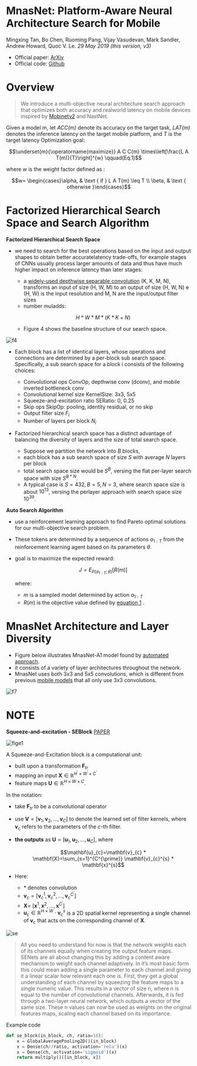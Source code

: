# MnasNet: Platform-Aware Neural Architecture Search for Mobile
Mingxing Tan, Bo Chen, Ruoming Pang, Vijay Vasudevan, Mark Sandler, Andrew Howard, Quoc V. Le. _29 May 2019 (this version, v3)_

* Official paper: [ArXiv](https://arxiv.org/abs/1807.11626)
* Official code: [Github](https://github.com/tensorflow/tpu/tree/master/models/official)

# Overview

> We introduce a multi-objective neural architecture search approach that optimizes both accuracy and realworld latency on mobile devices inspired by [Mobinetv2](mobilenetv2.md) and NastNet.

Given a model m, let _ACC(m)_ denote its accuracy on the target task, _LAT(m)_ denotes the inference latency on the target mobile platform, and _T_ is the target latency
Optimization goal:

$$\underset{m}{\operatorname{maximize}} A C C(m) \times\left[\frac{L A T(m)}{T}\right]^{w} \qquad(Eq.1)$$

where $w$ is the weight factor defined as :

$$w= \begin{cases}\alpha, & \text { if } L A T(m) \leq T \\ \beta, & \text { otherwise }\end{cases}$$


#  Factorized Hierarchical Search Space and Search Algorithm

**Factorized Hierarchical Search Space**

-  we need to search for the best operations based on the input and output shapes to obtain better accuratelatency trade-offs, for example stages of CNNs usually process larger amounts of data and thus have much higher impact on inference latency than later stages:
   -   a [widely-used depthwise separable convolution](mobilenet.md) (K, K, M, N),  transforms an input of size (H, W, M) to an output of size (H, W, N) e (H, W) is the input resolution and M, N are the input/output filter sizes
   -   number muladds:
    
    $$H * W * M *(K * K+N)$$

   -   Figure 4 shows the baseline structure of our search space.

![f4](../../asset/images/Architectures/mnasnet_f4.jpg)

   -   Each block has a list of identical layers, whose operations and connections are determined by a per-block sub search space. Specifically, a sub search space for a block i consists of the following choices:
       *   Convolutional ops ConvOp,  depthwise conv (dconv), and mobile inverted bottleneck conv
       *   Convolutional kernel size KernelSize: 3x3, 5x5
       *   Squeeze-and-excitation ratio SERatio: 0, 0.25
       *   Skip ops SkipOp: pooling, identity residual, or no skip
       *   Output filter size $F_i$
       *   Number of layers per block $N_i$
  
- Factorized hierarchical search space has a distinct advantage of balancing the diversity of layers and the size of total search space. 
  - Suppose we partition the network into $B$ blocks, 
  - each block has a sub search space of size $S$ with average $N$ layers per block
  - total search space size would be $S^{B}$, versing the flat per-layer search space with size $S^{B * N}$. 
  - A typical case is $S=432, B=5, N=3$, where search space size is about $10^{13}$, versing the perlayer approach with search space size $10^{39}$.

**Auto Search Algorithm**
- use a reinforcement learning approach to find Pareto optimal solutions for our multi-objective search problem.
- These tokens are determined by a sequence of actions $a_{1: T}$ from the reinforcement learning agent based on its parameters $\theta$. 
- goal is to maximize the expected reward:
  
    $$J=E_{P\left(a_{1: T} ; \theta\right)}[R(m)]$$

    where:
    - $m$ is a sampled model determined by action $a_{1: T}$
    - $R(m)$ is the objective value defined by [equation 1](#overview) .

# MnasNet Architecture and Layer Diversity

- Figure below illustrates MnasNet-A1 model found by  [automated approach](#factorized-hierarchical-search-space). 
- it consists of a variety of layer architectures throughout the network. 
- MnasNet uses both 3x3 and 5x5 convolutions, which is different from previous [mobile models](mobilenetv2.md) that all only use 3x3 convolutions.

![f7](../../asset/images/Architectures/mnasnet_f5.jpg)

# **NOTE**

**Squeeze-and-excitation - SEBlock**
[PAPER](https://arxiv.org/pdf/1709.01507.pdf)

![fige1](../../asset/images/Architectures/mnasnet_e1.jpg)

A Squeeze-and-Excitation block is a computational unit:
  - built upon a transformation $\mathbf{F}_{t r}$
  - mapping an input $\mathbf{X} \in \mathbb{R}^{H^{\prime} \times W^{\prime} \times C^{\prime}}$ 
  - feature maps $\mathbf{U} \in \mathbb{R}^{H \times W \times C}$. 

In the notation:
  - take $\mathbf{F}_{t r}$ to be a convolutional operator 
  - use $\mathbf{V}=\left[\mathbf{v}_{1}, \mathbf{v}_{2}, \ldots, \mathbf{v}_{C}\right]$ to denote the learned set of filter kernels, 
  where $\mathbf{v}_{c}$ refers to the parameters of the $c$-th filter. 
  - **the outputs** as $\mathbf{U}=\left[\mathbf{u}_{1}, \mathbf{u}_{2}, \ldots, \mathbf{u}_{C}\right]$, where
  
    $$\mathbf{u}_{c}=\mathbf{v}_{c} * \mathbf{X}=\sum_{s=1}^{C^{\prime}} \mathbf{v}_{c}^{s} * \mathbf{x}^{s}$$

  -   Here: 
      -   $*$ denotes convolution
      -   $\mathbf{v}_{c}=\left[\mathbf{v}_{c}^{1}, \mathbf{v}_{c}^{2}, \ldots, \mathbf{v}_{c}^{C^{\prime}}\right]$
      -   $\mathbf{X}=$ $\left[\mathbf{x}^{1}, \mathbf{x}^{2}, \ldots, \mathbf{x}^{C^{\prime}}\right]$
      -   $\mathbf{u}_{c} \in \mathbb{R}^{H \times W} \cdot \mathbf{v}_{c}^{s}$ is a $2 \mathrm{D}$ spatial kernel representing a single channel of $\mathbf{v}_{c}$ that acts on the corresponding channel of $\mathbf{X}$. 

![se](../../asset/images/Architectures/SEmodule.jpg)

>All you need to understand for now is that the network weights each of its channels equally when creating the output feature maps. SENets are all about changing this by adding a content aware mechanism to weight each channel adaptively. In it’s most basic form this could mean adding a single parameter to each channel and giving it a linear scalar how relevant each one is.
>First, they get a global understanding of each channel by squeezing the feature maps to a single numeric value. This results in a vector of size n, where n is equal to the number of convolutional channels. Afterwards, it is fed through a two-layer neural network, which outputs a vector of the same size. These n values can now be used as weights on the original features maps, scaling each channel based on its importance.

Example code

```python
def se_block(in_block, ch, ratio=16):
    x = GlobalAveragePooling2D()(in_block)
    x = Dense(ch//ratio, activation='relu')(x)
    x = Dense(ch, activation='sigmoid')(x)
    return multiply()([in_block, x])
```
   